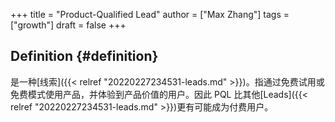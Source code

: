 +++
title = "Product-Qualified Lead"
author = ["Max Zhang"]
tags = ["growth"]
draft = false
+++

## Definition {#definition}

是一种[线索]({{< relref "20220227234531-leads.md" >}})。指通过免费试用或免费模式使用产品，并体验到产品价值的用户。因此 PQL
比其他[Leads]({{< relref "20220227234531-leads.md" >}})更有可能成为付费用户。
